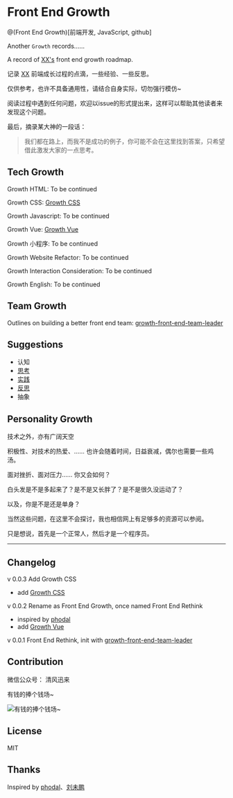 # Front End Growth

@(Front End Growth)[前端开发, JavaScript, github]

Another `Growth` records…… 

A record of [XX's](http://xuxun.me) front end growth roadmap.

记录 [XX](http://xuxun.me)  前端成长过程的点滴，一些经验、一些反思。

仅供参考，也许不具备通用性，请结合自身实际，切勿强行模仿~ 

阅读过程中遇到任何问题，欢迎以issue的形式提出来，这样可以帮助其他读者来发现这个问题。


最后，摘录某大神的一段话：

> 我们都在路上，而我不是成功的例子，你可能不会在这里找到答案，只希望借此激发大家的一点思考。

## Tech Growth

Growth HTML: To be continued

Growth CSS: [Growth CSS](https://github.com/xunge0613/front-end-growth/blob/master/tech-growth/growth-css.md)

Growth Javascript: To be continued

Growth Vue: [Growth Vue](https://github.com/xunge0613/front-end-growth)

Growth 小程序: To be continued

Growth Website Refactor:  To be continued

Growth Interaction Consideration:  To be continued

Growth English: To be continued

## Team Growth

Outlines on building a better front end team: [growth-front-end-team-leader](https://github.com/xunge0613/front-end-growth/blob/master/team-growth/growth-front-end-team-leader.md)


## Suggestions

- 认知
- [思考](https://github.com/xunge0613/front-end-practice-collections#methodology)
- [实践](https://github.com/xunge0613/front-end-practice-collections)
- [反思](https://github.com/xunge0613/front-end-growth)
- 抽象


## Personality Growth

技术之外，亦有广阔天空

积极性、对技术的热爱、…… 也许会随着时间，日益衰减，偶尔也需要一些鸡汤。

面对挫折、面对压力…… 你又会如何？

白头发是不是多起来了？是不是又长胖了？是不是很久没运动了？

以及，你是不是还是单身？

当然这些问题，在这里不会探讨，我也相信网上有足够多的资源可以参阅。

只是想说，首先是一个正常人，然后才是一个程序员。


-------


## Changelog

v 0.0.3 Add Growth CSS

- add [Growth CSS](https://github.com/xunge0613/front-end-growth/blob/master/tech-growth/growth-css.md)

v 0.0.2 Rename as Front End Growth, once named Front End Rethink
- inspired by [phodal](https://github.com/phodal/)
- add [Growth Vue](https://github.com/xunge0613/front-end-growth/blob/master/tech-growth/growth-vue.md)

v 0.0.1 Front End Rethink, init with [growth-front-end-team-leader](https://github.com/xunge0613/front-end-growth/blob/master/team-growth/growth-front-end-team-leader.md)

## Contribution

微信公众号： 清风迅来

有钱的捧个钱场~

![有钱的捧个钱场~](http://o7q107fd8.bkt.clouddn.com/image/github/wechat-payment.jpg)

## License

MIT

## Thanks

Inspired by  [phodal](https://github.com/phodal/)、[刘未鹏](http://mindhacks.cn)


